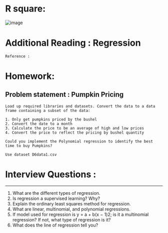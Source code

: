 # R square:

![image](https://github.com/Kiranwaghmare123/PG-DBDA-Mar23/assets/72081819/1d6b7e9f-36db-48a3-ae38-e5f0bdc9c648)


# Additional Reading : Regression 
    Reference : 


# Homework: 
## Problem statement : Pumpkin Pricing
    Load up required libraries and datasets. Convert the data to a data frame containing a subset of the data:
    
    1. Only get pumpkins priced by the bushel
    2. Convert the date to a month
    3. Calculate the price to be an average of high and low prices
    4. Convert the price to reflect the pricing by bushel quantity

    Could you implement the Polynomial regression to identify the best time to buy Pumpkins? 

    Use dataset D6data1.csv

# Interview Questions :
-------------------------

1. What are the different types of regression.
2. Is regression a supervised learning? Why?
3. Explain the ordinary least squares method for regression.
4. What are linear, multinomial, and polynomial regressions.
5. If model used for regression is y = a + b(x − 1)2;
is it a multinomial regression? If not, what type of regression is it?
6. What does the line of regression tell you?
